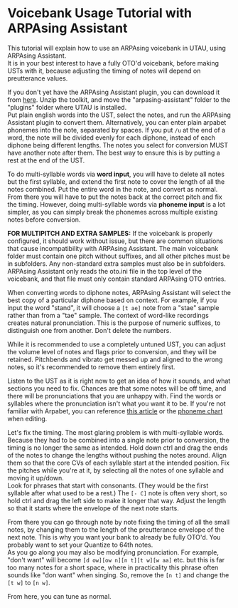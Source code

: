 # Voicebank Usage Tutorial with ARPAsing Assistant

This tutorial will explain how to use an ARPAsing voicebank in UTAU, using ARPAsing Assistant.  
It is in your best interest to have a fully OTO'd voicebank, before making USTs with it, because adjusting the timing of notes will depend on preutterance values.

If you don't yet have the ARPAsing Assistant plugin, you can download it from [here]().  Unzip the toolkit, and move the "arpasing-assistant" folder to the "plugins" folder where UTAU is installed.  
Put plain english words into the UST, select the notes, and run the ARPAsing Assistant plugin to convert them. Alternatively, you can enter plain arpabet phonemes into the note, separated by spaces. If you put `/u` at the end of a word, the note will be divided evenly for each diphone, instead of each diphone being different lengths.
The notes you select for conversion MUST have another note after them. The best way to ensure this is by putting a rest at the end of the UST.

To do multi-syllable words via **word input**, you will have to delete all notes but the first syllable, and extend the first note to cover the length of all the notes combined. Put the entire word in the note, and convert as normal. From there you will have to put the notes back at the correct pitch and fix the timing.
However, doing multi-syllable words via **phoneme input** is a lot simpler, as you can simply break the phonemes across multiple existing notes before conversion.

**FOR MULTIPITCH AND EXTRA SAMPLES:** If the voicebank is properly configured, it should work without issue, but there are common situations that cause incompatibility with ARPAsing Assistant. The main voicebank folder must contain one pitch without suffixes, and all other pitches must be in subfolders. Any non-standard extra samples must also be in subfolders. ARPAsing Assistant only reads the oto.ini file in the top level of the voicebank, and that file must only contain standard ARPAsing OTO entries.

When converting words to diphone notes, ARPAsing Assistant will select the best copy of a particular diphone based on context. For example, if you input the word "stand", it will choose a `[t ae]` note from a "stae" sample rather than from a "tae" sample. The context of word-like recordings creates natural pronunciation. This is the purpose of numeric suffixes, to distinguish one from another. Don't delete the numbers.

While it is recommended to use a completely untuned UST, you can adjust the volume level of notes and flags prior to conversion, and they will be retained. Pitchbends and vibrato get messed up and aligned to the wrong notes, so it's recommended to remove them entirely first.

Listen to the UST as it is right now to get an idea of how it sounds, and what sections you need to fix. Chances are that some notes will be off time, and there will be pronunciations that you are unhappy with.
Find the words or syllables where the pronunciation isn't what you want it to be. If you're not familiar with Arpabet, you can reference [this article]() or the [phoneme chart]() when editing.

Let's fix the timing. The most glaring problem is with multi-syllable words. Because they had to be combined into a single note prior to conversion, the timing is no longer the same as intended. Hold down ctrl and drag the ends of the notes to change the lengths without pushing the notes around. Align them so that the core CVs of each syllable start at the intended position. Fix the pitches while you're at it, by selecting all the notes of one syllable and moving it up/down.  
Look for phrases that start with consonants. (They would be the first syllable after what used to be a rest.) The `[- C]` note is often very short, so hold ctrl and drag the left side to make it longer that way. Adjust the length so that it starts where the envelope of the next note starts.

From there you can go through note by note fixing the timing of all the small notes, by changing them to the length of the preutterance envelope of the next note. This is why you want your bank to already be fully OTO'd. You probably want to set your Quantize to 64th notes.  
As you go along you may also be modifying pronunciation. For example, "don't want" will become `[d ow][ow n][n t][t w][w aa]` etc. but this is far too many notes for a short space, where in practicality this phrase often sounds like "don want" when singing. So, remove the `[n t]` and change the `[t w]` to `[n w]`.

From here, you can tune as normal.
